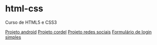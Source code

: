 # html-css
 Curso de HTML5 e CSS3

<a href="https://matheusbiesdorf.github.io/projeto-android/">Projeto android</a>
<a href="https://matheusbiesdorf.github.io/projeto-cordel/">Projeto cordel</a>
<a href="https://matheusbiesdorf.github.io/projeto-social/">Projeto redes sociais</a>
<a href="https://matheusbiesdorf.github.io/projeto-login/">Formulário de login simples</a>
